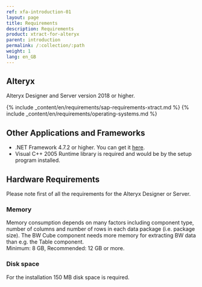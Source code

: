 ```yaml
---
ref: xfa-introduction-01
layout: page
title: Requirements
description: Requirements
product: xtract-for-alteryx
parent: introduction
permalink: /:collection/:path
weight: 1
lang: en_GB
---
```


## Alteryx
Alteryx Designer and Server version 2018 or higher. 

{% include _content/en/requirements/sap-requirements-xtract.md %}
{% include _content/en/requirements/operating-systems.md %}

## Other Applications and Frameworks 	
- .NET Framework 4.7.2 or higher. You can get it [here](https://www.microsoft.com/en-US/download/details.aspx?id=56116).
- Visual C++ 2005 Runtime library is required and would be by the setup program installed. 

## Hardware Requirements
Please note first of all the requirements for the Alteryx Designer or Server. 
 	
### Memory
Memory consumption depends on many factors including component type, number of columns and number of rows in each data package (i.e. package size). The BW Cube component needs more memory for extracting BW data than e.g. the Table component. <br>
Minimum: 8 GB, Recommended: 12 GB or more.

### Disk space
For the installation 150 MB disk space is required.
